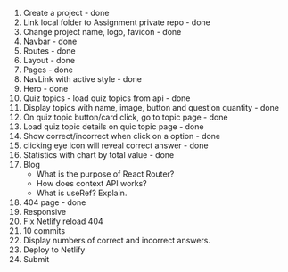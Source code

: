1. Create a project - done
2. Link local folder to Assignment private repo - done
3. Change project name, logo, favicon - done
4. Navbar - done
5. Routes - done
6. Layout - done
7. Pages - done
8. NavLink with active style - done
9. Hero - done
10. Quiz topics - load quiz topics from api - done
11. Display topics with name, image, button and question quantity - done
12. On quiz topic button/card click, go to topic page - done
13. Load quiz topic details on quic topic page - done
14. Show correct/incorrect when click on a option - done
15. clicking eye icon will reveal correct answer - done
16. Statistics with chart by total value - done
17. Blog
    - What is the purpose of React Router?
    - How does context API works?
    - What is useRef? Explain.
18. 404 page - done
19. Responsive
20. Fix Netlify reload 404
21. 10 commits
22. Display numbers of correct and incorrect answers.
23. Deploy to Netlify
24. Submit
